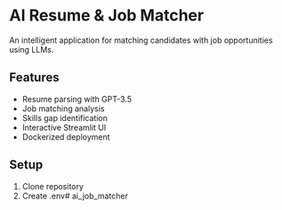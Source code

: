 # AI Resume & Job Matcher

An intelligent application for matching candidates with job opportunities using LLMs.

## Features
- Resume parsing with GPT-3.5
- Job matching analysis
- Skills gap identification
- Interactive Streamlit UI
- Dockerized deployment

## Setup

1. Clone repository
2. Create .env# ai_job_matcher
